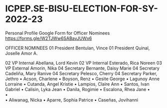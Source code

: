 # ICPEP.SE-BISU-ELECTION-FOR-SY-2022-23

Personal Profile Google Form for Officer Nominees
https://forms.gle/W2TJWw6SABavJUWx6

OFFICER NOMINEES
01 President Bentulan, Vince
01 President Quinal, Joselle Amor A.


02 VP Internal Abellana, Lord Kevin
02 VP Internal Esterado, Rica Noreen
03 VP External Amorin, Nika
04 Secretary Bernante, Daisy Marie
04 Secretary Cadeliña, Mary Ranive
04 Secretary Pelesco, Cherry
04 Secretary Parker, Jethro
•	Acson, Charlene
•	Boyson, Renz
•	Gesite George
•	Lagunoy Anne Lorraine
•	Cutanda, Angel Kristie
•	Lampios, Claire Ann
•	Santos, Ivan Gabriel
•	Calisin, Lyka Jean
•	Danila, Rogimie
•	Escalona, Rhea Jane
•	
•	
•	Aliwanag, Nicka
•	Aparre, Sophia Patrice 
•	Caseñas, Jovihanni

